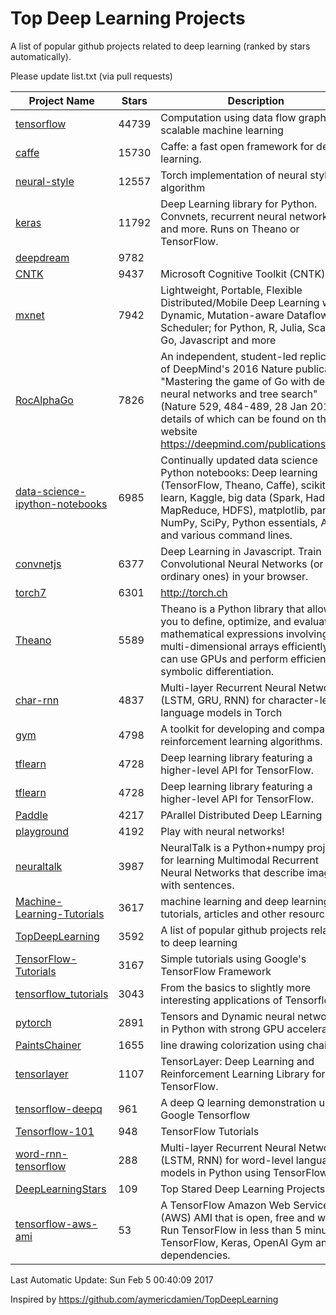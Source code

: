 # Top Deep Learning Projects
A list of popular github projects related to deep learning (ranked by stars automatically).

Please update list.txt (via pull requests)

| Project Name| Stars | Description 
| ------- | ------ | ------  
| [tensorflow](https://github.com/tensorflow/tensorflow) | 44739 | Computation using data flow graphs for scalable machine learning |  
| [caffe](https://github.com/BVLC/caffe) | 15730 | Caffe: a fast open framework for deep learning. |  
| [neural-style](https://github.com/jcjohnson/neural-style) | 12557 | Torch implementation of neural style algorithm |  
| [keras](https://github.com/fchollet/keras) | 11792 | Deep Learning library for Python. Convnets, recurrent neural networks, and more. Runs on Theano or TensorFlow. |  
| [deepdream](https://github.com/google/deepdream) | 9782 |  |  
| [CNTK](https://github.com/Microsoft/CNTK) | 9437 | Microsoft Cognitive Toolkit (CNTK) |  
| [mxnet](https://github.com/dmlc/mxnet) | 7942 | Lightweight, Portable, Flexible Distributed/Mobile Deep Learning with Dynamic, Mutation-aware Dataflow Dep Scheduler; for Python, R, Julia, Scala, Go, Javascript and more |  
| [RocAlphaGo](https://github.com/Rochester-NRT/RocAlphaGo) | 7826 | An independent, student-led replication of DeepMind's 2016 Nature publication, "Mastering the game of Go with deep neural networks and tree search" (Nature 529, 484-489, 28 Jan 2016), details of which can be found on their website https://deepmind.com/publications.html. |  
| [data-science-ipython-notebooks](https://github.com/donnemartin/data-science-ipython-notebooks) | 6985 | Continually updated data science Python notebooks: Deep learning (TensorFlow, Theano, Caffe), scikit-learn, Kaggle, big data (Spark, Hadoop MapReduce, HDFS), matplotlib, pandas, NumPy, SciPy, Python essentials, AWS, and various command lines. |  
| [convnetjs](https://github.com/karpathy/convnetjs) | 6377 | Deep Learning in Javascript. Train Convolutional Neural Networks (or ordinary ones) in your browser. |  
| [torch7](https://github.com/torch/torch7) | 6301 | http://torch.ch |  
| [Theano](https://github.com/Theano/Theano) | 5589 | Theano is a Python library that allows you to define, optimize, and evaluate mathematical expressions involving multi-dimensional arrays efficiently. It can use GPUs and perform efficient symbolic differentiation. |  
| [char-rnn](https://github.com/karpathy/char-rnn) | 4837 | Multi-layer Recurrent Neural Networks (LSTM, GRU, RNN) for character-level language models in Torch |  
| [gym](https://github.com/openai/gym) | 4798 | A toolkit for developing and comparing reinforcement learning algorithms. |  
| [tflearn](https://github.com/tflearn/tflearn) | 4728 | Deep learning library featuring a higher-level API for TensorFlow. |  
| [tflearn](https://github.com/tflearn/tflearn) | 4728 | Deep learning library featuring a higher-level API for TensorFlow. |  
| [Paddle](https://github.com/PaddlePaddle/Paddle) | 4217 | PArallel Distributed Deep LEarning |  
| [playground](https://github.com/tensorflow/playground) | 4192 | Play with neural networks! |  
| [neuraltalk](https://github.com/karpathy/neuraltalk) | 3987 | NeuralTalk is a Python+numpy project for learning Multimodal Recurrent Neural Networks that describe images with sentences. |  
| [Machine-Learning-Tutorials](https://github.com/ujjwalkarn/Machine-Learning-Tutorials) | 3617 | machine learning and deep learning tutorials, articles and other resources  |  
| [TopDeepLearning](https://github.com/aymericdamien/TopDeepLearning) | 3592 | A list of popular github projects related to deep learning |  
| [TensorFlow-Tutorials](https://github.com/nlintz/TensorFlow-Tutorials) | 3167 | Simple tutorials using Google's TensorFlow Framework |  
| [tensorflow_tutorials](https://github.com/pkmital/tensorflow_tutorials) | 3043 | From the basics to slightly more interesting applications of Tensorflow |  
| [pytorch](https://github.com/pytorch/pytorch) | 2891 | Tensors and Dynamic neural networks in Python  with strong GPU acceleration |  
| [PaintsChainer](https://github.com/pfnet/PaintsChainer) | 1655 | line drawing colorization using chainer |  
| [tensorlayer](https://github.com/zsdonghao/tensorlayer) | 1107 | TensorLayer: Deep Learning and Reinforcement Learning Library for TensorFlow. |  
| [tensorflow-deepq](https://github.com/nivwusquorum/tensorflow-deepq) | 961 | A deep Q learning demonstration using Google Tensorflow |  
| [Tensorflow-101](https://github.com/sjchoi86/Tensorflow-101) | 948 | TensorFlow Tutorials |  
| [word-rnn-tensorflow](https://github.com/hunkim/word-rnn-tensorflow) | 288 | Multi-layer Recurrent Neural Networks (LSTM, RNN) for word-level language models in Python using TensorFlow. |  
| [DeepLearningStars](https://github.com/hunkim/DeepLearningStars) | 109 | Top Stared Deep Learning Projects |  
| [tensorflow-aws-ami](https://github.com/ritchieng/tensorflow-aws-ami) | 53 | A TensorFlow Amazon Web Service (AWS) AMI that is open, free and works. Run TensorFlow in less than 5 minutes. TensorFlow, Keras, OpenAI Gym and all dependencies. |  

Last Automatic Update: Sun Feb  5 00:40:09 2017

Inspired by https://github.com/aymericdamien/TopDeepLearning